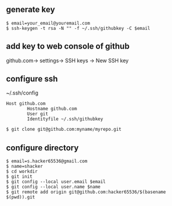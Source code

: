 ## generate key

```
$ email=your_email@youremail.com
$ ssh-keygen -t rsa -N "" -f ~/.ssh/githubkey -C $email
```
## add key to web console of github

github.com-> settings-> SSH keys -> New SSH key


## configure ssh
~/.ssh/config
```
Host github.com
        Hostname github.com
        User git
        Identityfile ~/.ssh/githubkey
```

```bash
$ git clone git@github.com:myname/myrepo.git
```

## configure directory

```console
$ email=s.hacker65536@gmail.com
$ name=shacker
$ cd workdir
$ git init
$ git config --local user.email $email
$ git config --local user.name $name
$ git remote add origin git@github.com:hacker65536/$(basename $(pwd)).git
```
